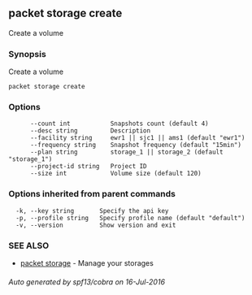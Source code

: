 ## packet storage create

Create a volume

### Synopsis


Create a volume

```
packet storage create
```

### Options

```
      --count int           Snapshots count (default 4)
      --desc string         Description
      --facility string     ewr1 || sjc1 || ams1 (default "ewr1")
      --frequency string    Snapshot frequency (default "15min")
      --plan string         storage_1 || storage_2 (default "storage_1")
      --project-id string   Project ID
      --size int            Volume size (default 120)
```

### Options inherited from parent commands

```
  -k, --key string       Specify the api key
  -p, --profile string   Specify profile name (default "default")
  -v, --version          Show version and exit
```

### SEE ALSO
* [packet storage](packet_storage.md)	 - Manage your storages

###### Auto generated by spf13/cobra on 16-Jul-2016
